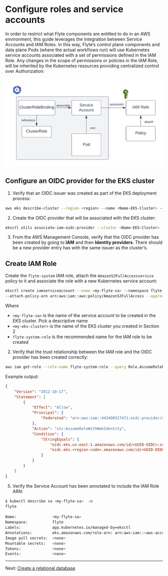 # Configure roles and service accounts

In order to restrict what Flyte components are entitled to do in an AWS environment, this guide leverages the integration between Service Accounts and IAM Roles. In this way, Flyte’s control plane components and data plane Pods (where the actual workflows run) will use Kubernetes service accounts associated with a set of permissions defined in the IAM Role. Any changes in the scope of permissions or policies in the IAM Role, will be inherited by the Kubernetes resources providing centralized control over Authorization:

![](./images/flyte-eks-permissions.png)

## Configure an OIDC provider for the EKS cluster

1. Verify that an OIDC issuer was created as part of the EKS deployment process:

```bash
aws eks describe-cluster --region <region> --name <Name-EKS-Cluster> --query "cluster.identity.oidc.issuer" --output text
```
2. Create the OIDC provider that will be associated with the EKS cluster:
```bash
eksctl utils associate-iam-oidc-provider --cluster <Name-EKS-Cluster> --approve
```
3. From the AWS Management Console, verify that the OIDC provider has been created by going to **IAM** and then **Identity providers**. There should be a new provider entry has with the same <UUID-OIDC> issuer as the cluster’s.

## Create IAM Role

Create the `flyte-system` IAM role, attach the `AmazonS3FullAccessservice` policy to it and associate the role with a new Kubernetes service account:

```bash
eksctl create iamserviceaccount --name <my-flyte-sa> --namespace flyte --cluster <my-eks-cluster> --region <region-code> --role-name flyte-system-role \ 
--attach-policy-arn arn:aws:iam::aws:policy/AmazonS3FullAccess --approve
```
Where
- `<my-flyte-sa>` is the name of the service account to be created in the EKS cluster. Pick a descriptive name
- `<my-eks-cluster>` is the name of the EKS cluster you created in Section 2
- `flyte-system-role` is the recommended name for the IAM role to be created
 

2. Verify that the trust relationship between the IAM role and the OIDC provider has been created correctly:
```bash
aws iam get-role --role-name flyte-system-role --query Role.AssumeRolePolicyDocument
```
Example output:
```json
{
    "Version": "2012-10-17",
    "Statement": [
        {
            "Effect": "Allow",
            "Principal": {
                "Federated": "arn:aws:iam::442400327471:oidc-provider/oidc.eks.<region-code>.amazonaws.com/id/<UUID-OIDC>"
            },
            "Action": "sts:AssumeRoleWithWebIdentity",
            "Condition": {
                "StringEquals": {
                    "oidc.eks.us-east-1.amazonaws.com/id/<UUID-OIDC>:sub": "system:serviceaccount:flyte:<my-flyte-sa>",
                    "oidc.eks.<region-code>.amazonaws.com/id/<UUID-OIDC>:aud": "sts.amazonaws.com"
                }
            }
        }
    ]
}
```

5. Verify the Service Account has been annotated to include the IAM Role ARN:
```bash
$ kubectl describe sa <my-flyte-sa>  -n 
flyte       

Name:                <my-flyte-sa>
Namespace:           flyte
Labels:              app.kubernetes.io/managed-by=eksctl
Annotations:         eks.amazonaws.com/role-arn: arn:aws:iam::<aws-account-id>:role/flyte-system-role
Image pull secrets:  <none>
Mountable secrets:   <none>
Tokens:              <none>
Events:              <none>
```
---
Next: [Create a relational database](04-create-database.md)